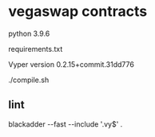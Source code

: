# vegaswap contracts

python 3.9.6

requirements.txt

Vyper version 0.2.15+commit.31dd776

./compile.sh

## lint

blackadder --fast --include '\.vy$' .
